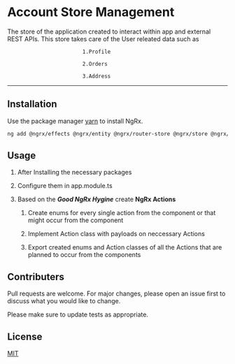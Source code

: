 # Account Store Management

The store of the application created to interact within app and external REST APIs.
This store takes care of the User releated data such as

                            1.Profile

                            2.Orders

                            3.Address
- - - -
## Installation

Use the package manager [yarn](https://classic.yarnpkg.com/en/) to install NgRx.

```bash
ng add @ngrx/effects @ngrx/entity @ngrx/router-store @ngrx/store @ngrx/store-devtools
```

## Usage
1. After Installing the necessary packages

2. Configure them in app.module.ts

3. Based on the ___Good NgRx Hygine___ create __NgRx Actions__

    1. Create enums for every single action from the component or that might occur from the component

    2. Implement Action class with payloads on neccessary Actions

    3. Export created enums and Action classes of all the Actions that are planned to occur from the components
    
    


## Contributers
Pull requests are welcome. For major changes, please open an issue first to discuss what you would like to change.

Please make sure to update tests as appropriate.

## License
[MIT](https://choosealicense.com/licenses/mit/)

